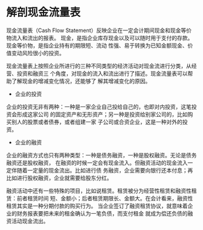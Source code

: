 # 解剖现金流量表

现金流量表（Cash Flow Statement）反映企业在一定会计期间现金和现金等价物流入和流出的报表。
现金，是指企业库存现金以及可以随时用于支付的存款。现金等价物，是指企业持有的期限短、流动
性强、易于转换为已知金额现金、价值变动风险很小的投资。

现金流量表上按照企业所进行的三种不同类型的经济活动对现金流进行分类，从经营、投资和融资三
个角度，对现金的流入和流出进行了描述。现金流量表可以帮助了解现金的增减变化情况，还能够了
解其增减变化的原因。

- 企业的投资

企业的投资无非有两种：一种是一家企业自己投给自己的，也即对内投资，这笔投资会形成这家公司
的固定资产和无形资产；另一种是投资给别家公司的，比如购买别人的股票或者债券，或者组建一家
子公司或合资企业，这是一种对外的投资。

- 企业的融资

企业的融资方式也只有两种类型：一种是债务融资，一种是股权融资。无论是债务融资还是股权融资，
在融资的时候一定会有现金流入。但融资活动的现金流入一定伴随着一定量的现金流出。比如进行债
务融资，企业需要向银行还本付息；再比如进行股权融资，企业就需要给股东分红。

融资活动中还有一些特殊的项目，比如说租赁。租赁被分为经营性租赁和融资性租赁：前者租赁时间
短、金额小；后者租赁期限长、金额大。在会计看来，融资性租赁其实是一种分期付款的购买行为。
当企业签订了融资租赁协议，就意味着企业的财务报表要把未来的租金确认为一笔负债，而支付租金
就成为偿还负债的融资活动现金流出。
